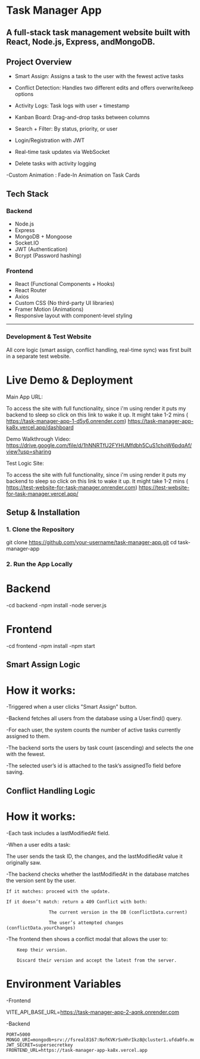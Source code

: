 # Task Manager App

## A full-stack task management website built with React, Node.js, Express, andMongoDB.

## Project Overview

- Smart Assign: Assigns a task to the user with the fewest active tasks

- Conflict Detection: Handles two different edits and offers overwrite/keep options

- Activity Logs: Task logs with user + timestamp

- Kanban Board: Drag-and-drop tasks between columns

- Search + Filter: By status, priority, or user

- Login/Registration with JWT

- Real-time task updates via WebSocket

- Delete tasks with activity logging

-Custom Animation : Fade-In Animation on Task Cards

## Tech Stack

### Backend

- Node.js
- Express
- MongoDB + Mongoose
- Socket.IO
- JWT (Authentication)
- Bcrypt (Password hashing)

### Frontend

- React (Functional Components + Hooks)
- React Router
- Axios
- Custom CSS (No third-party UI libraries)
- Framer Motion (Animations)
- Responsive layout with component-level styling

---

### Development & Test Website

All core logic (smart assign, conflict handling, real-time sync) was first built in a separate test website.

# Live Demo & Deployment

Main App URL:

To access the site with full functionality, since i'm using render it puts my backend to sleep so click on this link to wake it up. It might take 1-2 mins ( https://task-manager-app-1-d5y6.onrender.com)
https://task-manager-app-ka8x.vercel.app/dashboard

Demo Walkthrough Video: https://drive.google.com/file/d/1hNNRTfU2FYHUMfdbh5CuS1choW6pdqAf/view?usp=sharing

Test Logic Site:

To access the site with full functionality, since i'm using render it puts my backend to sleep so click on this link to wake it up. It might take 1-2 mins ( https://test-website-for-task-manager.onrender.com)
https://test-website-for-task-manager.vercel.app/

## Setup & Installation

### 1. Clone the Repository

git clone https://github.com/your-username/task-manager-app.git
cd task-manager-app

### 2. Run the App Locally

# Backend

-cd backend
-npm install
-node server.js

# Frontend

-cd frontend
-npm install
-npm start

## Smart Assign Logic

# How it works:

-Triggered when a user clicks "Smart Assign" button.

-Backend fetches all users from the database using a User.find() query.

-For each user, the system counts the number of active tasks currently assigned to them.

-The backend sorts the users by task count (ascending) and selects the one with the fewest.

-The selected user’s id is attached to the task’s assignedTo field before saving.

## Conflict Handling Logic

# How it works:

-Each task includes a lastModifiedAt field.

-When a user edits a task:

The user sends the task ID, the changes, and the lastModifiedAt value it originally saw.

-The backend checks whether the lastModifiedAt in the database matches the version sent by the user.

    If it matches: proceed with the update.

    If it doesn’t match: return a 409 Conflict with both:

                    The current version in the DB (conflictData.current)

                    The user’s attempted changes (conflictData.yourChanges)

-The frontend then shows a conflict modal that allows the user to:

        Keep their version.

        Discard their version and accept the latest from the server.

# Environment Variables

-Frontend

VITE_API_BASE_URL=https://task-manager-app-2-aqnk.onrender.com

-Backend

    PORT=5000
    MONGO_URI=mongodb+srv://fsreal8167:NofKVKrSvHhrIkz8@cluster1.ufda0fo.mongodb.net/
    JWT_SECRET=supersecretkey
    FRONTEND_URL=https://task-manager-app-ka8x.vercel.app
